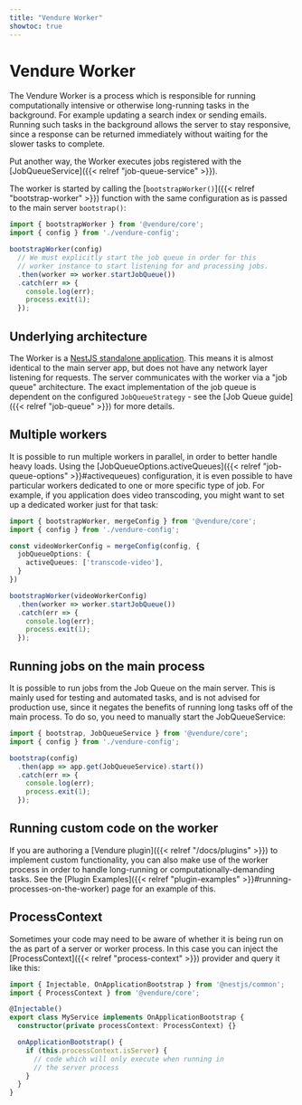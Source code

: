 ```yaml
---
title: "Vendure Worker"
showtoc: true
---
```


# Vendure Worker
 
The Vendure Worker is a process which is responsible for running computationally intensive or otherwise long-running tasks in the background. For example updating a search index or sending emails. Running such tasks in the background allows the server to stay responsive, since a response can be returned immediately without waiting for the slower tasks to complete. 

Put another way, the Worker executes jobs registered with the [JobQueueService]({{< relref "job-queue-service" >}}).

The worker is started by calling the [`bootstrapWorker()`]({{< relref "bootstrap-worker" >}}) function with the same configuration as is passed to the main server `bootstrap()`:

```TypeScript
import { bootstrapWorker } from '@vendure/core';
import { config } from './vendure-config';

bootstrapWorker(config)
  // We must explicitly start the job queue in order for this
  // worker instance to start listening for and processing jobs.
  .then(worker => worker.startJobQueue())
  .catch(err => {
    console.log(err);
    process.exit(1);
  });
```

## Underlying architecture

The Worker is a [NestJS standalone application](https://docs.nestjs.com/standalone-applications). This means it is almost identical to the main server app, but does not have any network layer listening for requests. The server communicates with the worker via a "job queue" architecture. The exact implementation of the job queue is dependent on the configured `JobQueueStrategy` - see the [Job Queue guide]({{< relref "job-queue" >}}) for more details.

## Multiple workers

It is possible to run multiple workers in parallel, in order to better handle heavy loads. Using the [JobQueueOptions.activeQueues]({{< relref "job-queue-options" >}}#activequeues) configuration, it is even possible to have particular workers dedicated to one or more specific type of job.
For example, if you application does video transcoding, you might want to set up a dedicated worker just for that task:

```TypeScript
import { bootstrapWorker, mergeConfig } from '@vendure/core';
import { config } from './vendure-config';

const videoWorkerConfig = mergeConfig(config, {
  jobQueueOptions: {
    activeQueues: ['transcode-video'],
  }
})

bootstrapWorker(videoWorkerConfig)
  .then(worker => worker.startJobQueue())
  .catch(err => {
    console.log(err);
    process.exit(1);
  });
```

## Running jobs on the main process

It is possible to run jobs from the Job Queue on the main server. This is mainly used for testing and automated tasks, and is not advised for production use, since it negates the benefits of running long tasks off of the main process. To do so, you need to manually start the JobQueueService:

```TypeScript
import { bootstrap, JobQueueService } from '@vendure/core';
import { config } from './vendure-config';

bootstrap(config)
  .then(app => app.get(JobQueueService).start())
  .catch(err => {
    console.log(err);
    process.exit(1);
  });
```

## Running custom code on the worker

If you are authoring a [Vendure plugin]({{< relref "/docs/plugins" >}}) to implement custom functionality, you can also make use of the worker process in order to handle long-running or computationally-demanding tasks. See the [Plugin Examples]({{< relref "plugin-examples" >}}#running-processes-on-the-worker) page for an example of this.

## ProcessContext

Sometimes your code may need to be aware of whether it is being run on the as part of a server or worker process. In this case you can inject the [ProcessContext]({{< relref "process-context" >}}) provider and query it like this:

```TypeScript
import { Injectable, OnApplicationBootstrap } from '@nestjs/common';
import { ProcessContext } from '@vendure/core';

@Injectable()
export class MyService implements OnApplicationBootstrap {
  constructor(private processContext: ProcessContext) {}

  onApplicationBootstrap() {
    if (this.processContext.isServer) {
      // code which will only execute when running in
      // the server process
    }
  }
}
```
